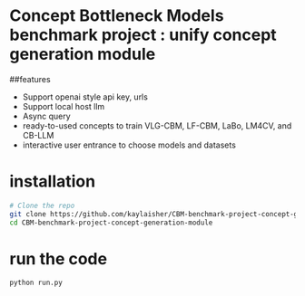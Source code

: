 # Concept Bottleneck Models benchmark project : unify concept generation module

##features

 - Support openai style api key, urls
 - Support local host llm
 - Async query
 - ready-to-used concepts to train VLG-CBM, LF-CBM, LaBo, LM4CV, and CB-LLM
 - interactive user entrance to choose models and datasets

# installation

```bash
# Clone the repo
git clone https://github.com/kaylaisher/CBM-benchmark-project-concept-generation-module.git
cd CBM-benchmark-project-concept-generation-module
```

# run the code

```bash
python run.py
```
